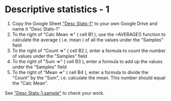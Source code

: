 
# Descriptive statistics - 1
1) Copy the Google Sheet ["Desc Stats-1"]( https://docs.google.com/spreadsheets/d/1veZLXKJM1JByk6Iscfuy0OQGIvIUy4z3-4AHt4PjaZ8/edit?usp=share_link ) to your own Google Drive and name it "Desc Stats-1"
2) To the right of "Calc Mean =>" ( cell B1 ), use the =AVERAGE() function to calculate the average ( i.e. mean ) of all the values under the "Samples" field
3) To the right of "Count =>" ( cell B2 ), enter a formula to count the number of values under the "Samples" field
4) To the right of "Sum =>" ( cell B3 ), enter a formula to add up the values under the "Samples" field
5) To the right of "Mean =>" ( cell B4 ), enter a formula to divide the "Count" by the "Sum", i.e. calculate the mean. This number should equal the "Calc Mean".

See ["Desc Stats-1.sample"]( https://docs.google.com/spreadsheets/d/1wJrEsDjoz-jHYv3YN7I4IrvCjqkdUM-y-ONiRtD6P1c/edit?usp=share_link ) to check your work.


